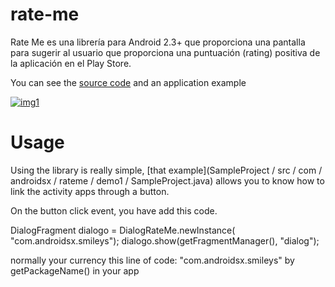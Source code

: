 rate-me
=======

Rate Me es una librería para Android 2.3+ que proporciona una pantalla para sugerir al usuario que proporciona una puntuación (rating) positiva de la aplicación en el Play Store.

You can see the [source code]() and an application example 

[![img1](https://raw.githubusercontent.com/androidsx/rate-me/readme/images-readme/placeit.png)]()

Usage
=======

Using the library is really simple, [that example](SampleProject / src / com / androidsx / rateme / demo1 / SampleProject.java) allows you to know how to link the activity apps through a button.

On the button click event, you have add this code.

DialogFragment dialogo = DialogRateMe.newInstance(
            "com.androidsx.smileys");
    dialogo.show(getFragmentManager(), "dialog");

normally your currency this line of code: "com.androidsx.smileys" by getPackageName() in your app

